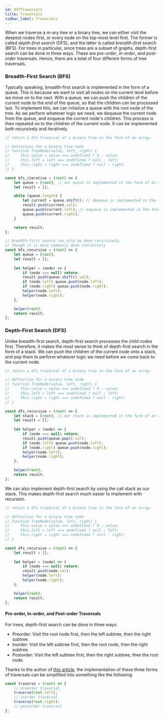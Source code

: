 ```yaml
---
id: BSTTraversals
title: Traversals
sidbar_label: Traversals
---
```


When we traverse a *m*-ary tree or a binary tree, we can either visit the deepest nodes first, or every node on the top-most level first. The former is called *depth-first search* (DFS), and the latter is called *breadth-first search* (BFS). For trees in particular, since trees are a subset of graphs, depth-first search can be done in three ways. These are *pre-order*, *in-order*, and *post-order* traversals. Hence, there are a total of four different forms of tree traversals. 

### Breadth-First Search (BFS)
Typically speaking, breadth-first search is implemented in the form of a queue. This is because we want to visit all nodes on the current level before we move on to the next. With a queue, we can push the children of the current node to the end of the queue, so that the children can be processed last. To implement this, we can initialize a queue with the root node of the tree. As we perform whatever logic we need, we dequeue the current node from the queue, and enqueue the current node's children. This process is then repeated on to the children of the current node. It can be implemented both recursively and iteratively. 

```javascript
// return a bfs traversal of a binary tree in the form of an array;

// definition for a binary tree node
// function TreeNode(value, left, right) {
//     this.value = value === undefined ? 0 : value;
//     this.left = left === undefined ? null : left;
//     this.right = right === undefined ? null : right;
// }

const bfs_iterative = (root) => {
    let queue = [root]; // our queue is implemented in the form of an array
    let result = [];

    while (queue.length) {
        let current = queue.shift(); // dequeue is implemented in the form of the shift method
        result.push(current.val);
        queue.push(current.left); // enqueue is implemented in the form of the push method
        queue.push(current.right);
    }

    return result;
};

// breadth-first search can also be done recursively, 
// though it is more commonly done iteratively
const bfs_recursive = (root) => {
    let queue = [root]; 
    let result = [];
    
    let helper = (node) => {
        if (node === null) return;
        result.push(queue.shift().val); 
        if (node.left) queue.push(node.left);
        if (node.right) queue.push(node.right);
        helper(node.left); 
        helper(node.right);
    };

    helper(root);
    return result;
};
```

### Depth-First Search (DFS)
Unlike breadth-first search, depth-first search processes the child nodes first. Therefore, it makes the most sense to think of depth-first search in the form of a stack. We can push the children of the current node onto a stack, and pop them to perform whatever logic we need before we come back to the current node. 

```javascript
// return a dfs traversal of a binary tree in the form of an array;

// definition for a binary tree node
// function TreeNode(value, left, right) {
//     this.value = value === undefined ? 0 : value;
//     this.left = left === undefined ? null : left;
//     this.right = right === undefined ? null : right;
// }

const dfs_recursive = (root) => {
    let stack = [root]; // our stack is implemented in the form of an array
    let result = [];
    
    let helper = (node) => {
        if (node === null) return;
        result.push(queue.pop().val);
        if (node.left) queue.push(node.left); 
        if (node.right) queue.push(node.right);
        helper(node.left); 
        helper(node.right);
    };

    helper(root);
    return result;
};
```

We can also implement depth-first search by using the call stack as our stack. This makes depth-first search much easier to implement with recursion.

```javascript
// return a dfs traversal of a binary tree in the form of an array;

// definition for a binary tree node
// function TreeNode(value, left, right) {
//     this.value = value === undefined ? 0 : value;
//     this.left = left === undefined ? null : left;
//     this.right = right === undefined ? null : right;
// }

const dfs_recursive = (root) => {
    let result = [];
    
    let helper = (node) => {
        if (node === null) return;
        result.push(node.val);
        helper(node.left); 
        helper(node.right);
    };

    helper(root);
    return result;
};
```

#### Pre-order, In-order, and Post-order Traversals
For trees, depth-first search can be done in three ways:
- Preorder: Visit the root node first, then the left subtree, then the right subtree.
- Inorder: Visit the left subtree first, then the root node, then the right subtree.
- Postorder: Visit the left subtree first, then the right subtree, then the root node. 

Thanks to the author of <a href="https://github.com/jw642459986/fucking-algorithm/blob/english/think_like_computer/Framework%20and%20thoughts%20about%20learning%20data%20structure%20and%20algorithm.md">this article</a>, the implementation of these three forms of traversals can be simplified into something like the following: 

```javascript
const traverse = (root) => {
    // preorder traversal
    traverse(root.left);
    // inorder traversal
    traverse(root.right);
    // postorder traversal
};
```